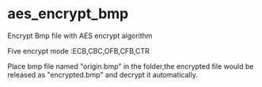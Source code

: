 # aes_encrypt_bmp
Encrypt Bmp file with AES encrypt algorithm

Five encrypt mode :ECB,CBC,OFB,CFB,CTR


Place bmp file named "origin.bmp" in the folder,the encrypted file would be released as "encrypted.bmp" and decrypt it automatically.
